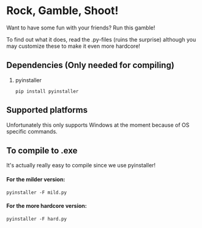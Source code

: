 # Rock, Gamble, Shoot!

Want to have some fun with your friends? Run this gamble!

To find out what it does, read the .py-files (ruins the surprise) although you may customize these to make it even more hardcore!

## Dependencies (Only needed for compiling)

1. pyinstaller

   `pip install pyinstaller`

## Supported platforms

Unfortunately this only supports Windows at the moment because of OS specific commands.

## To compile to .exe

It's actually really easy to compile since we use pyinstaller!

#### For the milder version:

`pyinstaller -F mild.py`

#### For the more hardcore version:

`pyinstaller -F hard.py`
